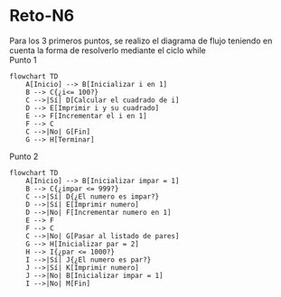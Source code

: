 # Reto-N6
Para los 3 primeros puntos, se realizo el diagrama de flujo teniendo en cuenta la forma de resolverlo mediante el ciclo while <br>
Punto 1
```mermaid
flowchart TD
    A[Inicio] --> B[Inicializar i en 1]
    B --> C{¿i<= 100?}
    C -->|Sí| D[Calcular el cuadrado de i]
    D --> E[Imprimir i y su cuadrado]
    E --> F[Incrementar el i en 1]
    F --> C
    C -->|No| G[Fin]
    G --> H[Terminar]
```
Punto 2
```mermaid
flowchart TD
    A[Inicio] --> B[Inicializar impar = 1]
    B --> C{¿impar <= 999?}
    C -->|Sí| D{¿El numero es impar?}
    D -->|Sí| E[Imprimir numero]
    D -->|No| F[Incrementar numero en 1]
    E --> F
    F --> C
    C -->|No| G[Pasar al listado de pares]
    G --> H[Inicializar par = 2]
    H --> I{¿par <= 1000?}
    I -->|Sí| J{¿El numero es par?}
    J -->|Sí| K[Imprimir numero]
    J -->|No| B[Inicializar impar = 1]
    I -->|No| M[Fin]
```

